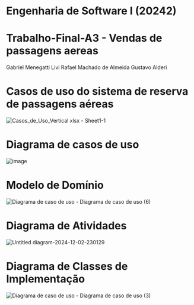 # Engenharia de Software I (20242)
# Trabalho-Final-A3 - Vendas de passagens aereas

Gabriel Menegatti Livi
Rafael Machado de Almeida
Gustavo Alderi

# Casos de uso do sistema de reserva de passagens aéreas


![Casos_de_Uso_Vertical xlsx - Sheet1-1](https://github.com/user-attachments/assets/33a97bf7-e7f3-4f19-b7d3-2c4f0d089f81)





# Diagrama de casos de uso

![image](https://github.com/user-attachments/assets/24e5103f-110c-4cf6-ba81-5113d9dd2e4b)





# Modelo de Domínio

![Diagrama de caso de uso - Diagrama de caso de uso (6)](https://github.com/user-attachments/assets/ee9ef44e-bc98-4062-ac18-b37aec0aa74a)





# Diagrama de Atividades



![Untitled diagram-2024-12-02-230129](https://github.com/user-attachments/assets/8960feac-6d3f-43c9-8045-78e38d5b5af6)



# Diagrama de Classes de Implementação






![Diagrama de caso de uso - Diagrama de caso de uso (3)](https://github.com/user-attachments/assets/86bd2c52-0717-4e63-837e-5be3312b07f6)





